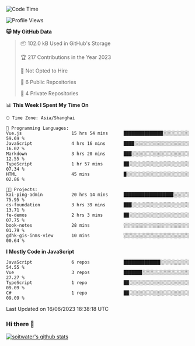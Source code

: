 <!--START_SECTION:waka-->
![Code Time](http://img.shields.io/badge/Code%20Time-2%2C132%20hrs%2016%20mins-blue)

![Profile Views](http://img.shields.io/badge/Profile%20Views-0-blue)

**🐱 My GitHub Data** 

> 📦 102.0 kB Used in GitHub's Storage 
 > 
> 🏆 217 Contributions in the Year 2023
 > 
> 🚫 Not Opted to Hire
 > 
> 📜 6 Public Repositories 
 > 
> 🔑 4 Private Repositories 
 > 
📊 **This Week I Spent My Time On** 

```text
🕑︎ Time Zone: Asia/Shanghai

💬 Programming Languages: 
Vue.js                   15 hrs 54 mins      ███████████████░░░░░░░░░░   59.69 % 
JavaScript               4 hrs 16 mins       ████░░░░░░░░░░░░░░░░░░░░░   16.02 % 
Markdown                 3 hrs 20 mins       ███░░░░░░░░░░░░░░░░░░░░░░   12.55 % 
TypeScript               1 hr 57 mins        ██░░░░░░░░░░░░░░░░░░░░░░░   07.34 % 
HTML                     45 mins             █░░░░░░░░░░░░░░░░░░░░░░░░   02.86 % 

🐱‍💻 Projects: 
kai-ping-admin           20 hrs 14 mins      ███████████████████░░░░░░   75.95 % 
cs-foundation            3 hrs 39 mins       ███░░░░░░░░░░░░░░░░░░░░░░   13.71 % 
fe-demos                 2 hrs 3 mins        ██░░░░░░░░░░░░░░░░░░░░░░░   07.75 % 
book-notes               28 mins             ░░░░░░░░░░░░░░░░░░░░░░░░░   01.79 % 
gdhk-gis-inms-view       10 mins             ░░░░░░░░░░░░░░░░░░░░░░░░░   00.64 % 
```

**I Mostly Code in JavaScript** 

```text
JavaScript               6 repos             ██████████████░░░░░░░░░░░   54.55 % 
Vue                      3 repos             ███████░░░░░░░░░░░░░░░░░░   27.27 % 
TypeScript               1 repo              ██░░░░░░░░░░░░░░░░░░░░░░░   09.09 % 
C#                       1 repo              ██░░░░░░░░░░░░░░░░░░░░░░░   09.09 % 
```




 Last Updated on 16/06/2023 18:38:18 UTC
<!--END_SECTION:waka-->

### Hi there 👋
[![soitwater's github stats](https://github-readme-stats.vercel.app/api?username=soitwater)](https://github.com/soitwater/github-readme-stats)
